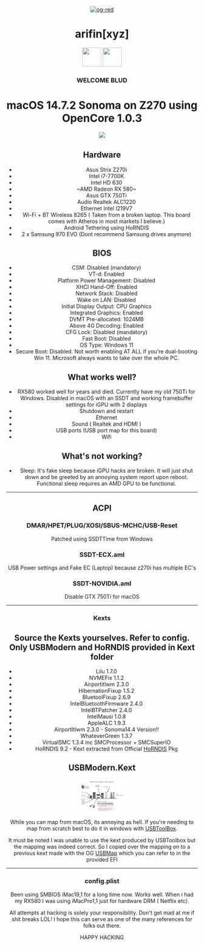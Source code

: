 <div align="center">
 <a href="https://arifin.xyz"
><img src="https://i.ibb.co/284vy3R/og-red.png" alt="og-red" width="200"></a>
 </a>
 <h1>arifin[xyz]</h1>

</div>

<div align="center">

<img src="./img/invisibleman.avifs" width=50 height=50/>
<img src="https://i.gifer.com/T3IX.gif" width=50 height=50/>

<h3>WELCOME BLUD</h3>

# macOS 14.7.2 Sonoma on Z270 using OpenCore 1.0.3

<p align="center">
<img width="128" src="img/sonoma.avif">
</p>

## Hardware

- Asus Strix Z270i
- Intel i7-7700K
- Intel HD 630
- \~AMD Radeon RX 580~
- Asus GTX 750Ti
- Audio Realtek ALC1220
- Ethernet Intel I219V7
- Wi-Fi + BT Wireless 8265 ( Taken from a broken laptop. This board comes with Atheros in most markets I believe.)
- Android Tethering using HoRNDIS
- 2 x Samsung 970 EVO (Dont recommend Samsung drives anymore)

## BIOS

- CSM: Disabled (mandatory)
- VT-d: Enabled
- Platform Power Management: Disabled
- XHCI Hand-Off: Enabled
- Network Stack: Disabled
- Wake on LAN: Disabled
- Initial Display Output: CPU Graphics
- Integrated Graphics: Enabled
- DVMT Pre-allocated: 1024MB
- Above 4G Decoding: Enabled
- CFG Lock: Disabled (mandatory)
- Fast Boot: Disabled
- OS Type: Windows 11
- Secure Boot: Disabled. Not worth enabling AT ALL if you're dual-booting Win 11. Microsoft always wants to take over the whole PC.

## What works well?

- RX580 worked well for years and died. Currently have my old 750Ti for Windows. Disabled in
  macOS with an SSDT and working framebuffer settings for iGPU with 2 displays
- Shutdown and restart
- Ethernet
- Sound ( Realtek and HDMI )
- USB ports (USB port map for this board)
- Wifi

## What's not working?

- Sleep: It's fake sleep because iGPU hacks are broken. It will just shut down and be greeted by an annoying system report upon reboot.
  Functional sleep requires an AMD GPU to be functional.

---

## ACPI

### DMAR/HPET/PLUG/XOSI/SBUS-MCHC/USB-Reset

Patched using SSDTTime from Windows

### SSDT-ECX.aml

USB Power settings and Fake EC (Laptop) because z270i has multiple EC's

### SSDT-NOVIDIA.aml

Disable GTX 750Ti for macOS

---

### Kexts

## Source the Kexts yourselves. Refer to config. Only USBModern and HoRNDIS provided in Kext folder

- Lilu 1.7.0
- NVMEFix 1.1.2
- Airportitlwm 2.3.0
- HibernationFixup 1.5.2
- BluetoolFixup 2.6.9
- IntelBluetoothFirmware 2.4.0
- IntelBTPatcher 2.4.0
- IntelMausi 1.0.8
- AppleALC 1.9.3
- AirportItlwm 2.3.0 - Sonoma14.4 Version!!
- WhateverGreen 1.3.7
- VirtualSMC 1.3.4 inc SMCProcessor + SMCSuperIO
- HoRNDIS 9.2 - Kext extracted from Official [HoRNDIS](https://github.com/jwise/HoRNDIS) Pkg

## USBModern.Kext

<p align="center">
<img width="128" src="img/usbmap.png">
</p>

While you can map from macOS, its annoying as hell. If you're needing to map from scratch best to do it in windows with
[USBToolBox](https://github.com/USBToolBox/tool).

It must be noted I was unable to use the kext produced by USBToolbox but the mapping was indeed correct. So I copied over the mapping on to a previous kext made with the OG [USBMap](https://github.com/corpnewt/USBMap) which you can refer to in the provided EFI

---

### config.plist

Been using SMBIOS iMac19,1 for a long time now. Works well. When i had my RX580 I was using iMacPro1,1 just for hardware DRM ( Netflix etc).

All attempts at hacking is solely your responsibility. Don't get mad at me if shit breaks LOL!
I hope this can serve as one of the many references for folks out there.

HAPPY HACKING
